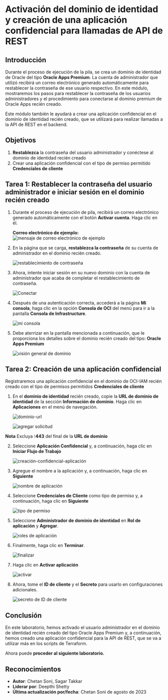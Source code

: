 # Activación del dominio de identidad y creación de una aplicación confidencial para llamadas de API de REST

## Introducción

Durante el proceso de ejecución de la pila, se crea un dominio de identidad de Oracle del tipo **Oracle Apps Premium**. La cuenta de administrador que utilizó recibirá un correo electrónico generado automáticamente para restablecer la contraseña de ese usuario respectivo. En este módulo, mostraremos los pasos para restablecer la contraseña de los usuarios administradores y el procedimiento para conectarse al dominio premium de Oracle Apps recién creado.

Este módulo también le ayudará a crear una aplicación confidencial en el dominio de identidad recién creado, que se utilizará para realizar llamadas a la API de REST en el backend.

## Objetivos

1.  **Restablezca** la contraseña del usuario administrador y conéctese al dominio de identidad recién creado
2.  Crear una aplicación confidencial con el tipo de permiso permitido **Credenciales de cliente**

## Tarea 1: Restablecer la contraseña del usuario administrador e iniciar sesión en el dominio recién creado

1.  Durante el proceso de ejecución de pila, recibirá un correo electrónico generado automáticamente con el botón **Activar cuenta**. Haga clic en él.
    
    **Correo electrónico de ejemplo:** ![mensaje de correo electrónico de ejemplo](./images/sample-email.jpg "mensaje de correo electrónico de ejemplo")
    
2.  En la página que se carga, **restablezca la contraseña** de su cuenta de administrador en el dominio recién creado.
    
    ![restablecimiento de contraseña](./images/password-reset.jpg "restablecimiento de contraseña")
    
3.  Ahora, intente iniciar sesión en su nuevo dominio con la cuenta de administrador que acaba de completar el restablecimiento de contraseña.
    
    ![Conectar](./images/sign-in.jpg "Conectar")
    
4.  Después de una autenticación correcta, accederá a la página **Mi consola**, haga clic en la opción **Consola de OCI** del menú para ir a la pantalla **Consola de Infrastructure**.
    
    ![mi consola](./images/myconsole.jpg "mi consola")
    
5.  Debe aterrizar en la pantalla mencionada a continuación, que le proporciona los detalles sobre el dominio recién creado del tipo: **Oracle Apps Premium**
    
    ![visión general de dominio](./images/domain-overview.jpg "visión general de dominio")
    

## Tarea 2: Creación de una aplicación confidencial

Registraremos una aplicación confidencial en el dominio de OCI-IAM recién creado con el tipo de permisos permitidos **Credenciales de cliente**

1.  En el **dominio de identidad** recién creado, copie la **URL de dominio de identidad** de la sección **Información de dominio**. Haga clic en **Aplicaciones** en el menú de navegación.
    
    ![dominio-url](./images/domain-url.jpg "dominio-url")
    
    ![agregar solicitud](./images/add-application.jpg "agregar solicitud")
    

**Nota** Excluya **:443** del final de la **URL de dominio**

2.  Seleccione **Aplicación Confidencial** y, a continuación, haga clic en **Iniciar Flujo de Trabajo**
    
    ![creación-confidencial-aplicación](./images/create-confidential-application.jpg "creación-confidencial-aplicación")
    
3.  Agregue el nombre a la aplicación y, a continuación, haga clic en **Siguiente**
    
    ![nombre de aplicación](./images/app-name.jpg "nombre de aplicación")
    
4.  Seleccione **Credenciales de Cliente** como tipo de permiso y, a continuación, haga clic en **Siguiente**
    
    ![tipo de permiso](./images/grant-type.jpg "tipo de permiso")
    
5.  Seleccione **Administrador de dominio de identidad** en **Rol de aplicación** y **Agregar**.
    
    ![roles de aplicación](./images/app-roles.jpg "roles de aplicación")
    
6.  Finalmente, haga clic en **Terminar**.
    
    ![finalizar](./images/finish.jpg "finalizar")
    
7.  Haga clic en **Activar aplicación**
    
    ![activar](./images/activate.jpg "activar")
    
8.  Ahora, tome el **ID de cliente** y el **Secreto** para usarlo en configuraciones adicionales.
    
    ![secreto de ID de cliente](./images/client-id-secret.jpg "secreto de ID de cliente")
    

## Conclusión

En este laboratorio, hemos activado el usuario administrador en el dominio de identidad recién creado del tipo Oracle Apps Premium y, a continuación, hemos creado una aplicación confidencial para la API de REST, que se va a utilizar más en los scripts de Terraform.

Ahora puede **proceder al siguiente laboratorio.**

## Reconocimientos

*   **Autor**: Chetan Soni, Sagar Takkar
*   **Liderar por**: Deepthi Shetty
*   **Última actualización por/fecha**: Chetan Soni de agosto de 2023